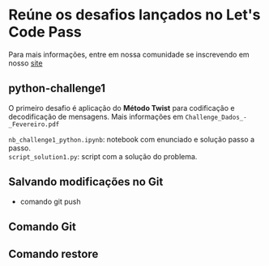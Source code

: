 # Reúne os desafios lançados no Let's Code Pass
Para mais informações, entre em nossa comunidade se inscrevendo em nosso [site](https://letscode.com.br/lets-code-pass)

## python-challenge1
O primeiro desafio é aplicação do **Método Twist** para codificação e decodificação de mensagens. Mais informações em `Challenge_Dados_-_Fevereiro.pdf`

`nb_challenge1_python.ipynb`: notebook com enunciado e solução passo a passo.<br>
`script_solution1.py`: script com a solução do problema. 

## Salvando modificações no Git
* comando git push

## Comando Git

<!-- * git add -->
<!-- * git diff -staged -->
<!-- * git add .\README.md */após o ponto coloca o nome do arquivo md*/ -->

<!-- git commit -m "add new title" // comando para realizar o commit -->

<!-- git log // para visualizar o log das alterações -->

<!-- // ao apertar a letra Q saiu do log -->

## Comando restore

<!-- git restore .\README.md //usa o git restore mais o nome do arquivo -->


